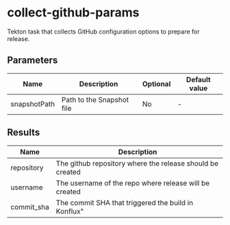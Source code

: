 # collect-github-params

Tekton task that collects GitHub configuration options to prepare for release.

## Parameters

| Name         | Description                                                      | Optional | Default value |
|--------------|------------------------------------------------------------------|----------|---------------|
| snapshotPath | Path to the Snapshot file                                        | No       | -             |

## Results

| Name            | Description                                                      |
|-----------------|------------------------------------------------------------------|
| repository      | The github repository where the release should be created        |
| username        | The username of the repo where release will be created           |
| commit_sha      | The commit SHA that triggered the build in Konflux"              |
